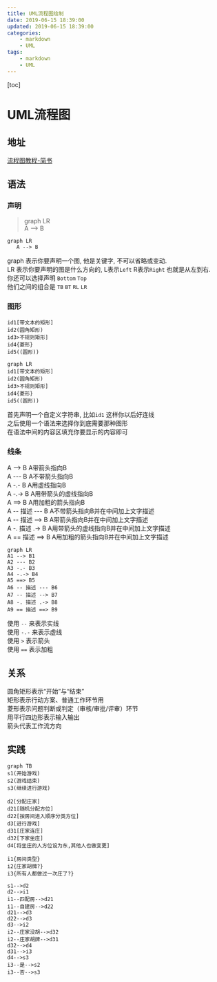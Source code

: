 ```yaml
---
title: UML流程图绘制
date: 2019-06-15 18:39:00
updated: 2019-06-15 18:39:00
categories:
	- markdown
	- UML
tags: 
	- markdown
	- UML
---
```


[toc]

# UML流程图
## 地址

[流程图教程-简书](https://www.jianshu.com/p/b421cc723da5)
<!--more-->
## 语法

### 声明
> graph LR  
   A --> B 
   
```
graph LR  
   A --> B 
```
   
graph 表示你要声明一个图, 他是关键字, 不可以省略或变动.  
LR 表示你要声明的图是什么方向的, L表示`Left` R表示`Right` 也就是从左到右.  
你还可以选择声明 `Bottom` `Top`  
他们之间的组合是 `TB` `BT` `RL` `LR`

### 图形

```
id1[带文本的矩形]
id2(圆角矩形)
id3>不规则矩形]
id4{菱形}
id5((圆形))
```

```
graph LR  
id1[带文本的矩形]
id2(圆角矩形)
id3>不规则矩形]
id4{菱形}
id5((圆形))
```

首先声明一个自定义字符串, 比如`id1` 这样你以后好连线  
之后使用一个语法来选择你到底需要那种图形  
在语法中间的内容区填充你要显示的内容即可

### 线条

A --> B     A带箭头指向B  
A --- B      A不带箭头指向B  
A -.- B      A用虚线指向B  
A -.-> B    A用带箭头的虚线指向B  
A ==> B   A用加粗的箭头指向B  
A -- 描述 --- B       A不带箭头指向B并在中间加上文字描述  
A -- 描述 --> B      A带箭头指向B并在中间加上文字描述  
A -. 描述 .-> B      A用带箭头的虚线指向B并在中间加上文字描述  
A == 描述 ==> B  A用加粗的箭头指向B并在中间加上文字描述  


```
graph LR  
A1 --> B1   
A2 --- B2  
A3 -.- B3    
A4 -.-> B4   
A5 ==> B5  
A6 -- 描述 --- B6      
A7 -- 描述 --> B7     
A8 -. 描述 .-> B8     
A9 == 描述 ==> B9
```

使用 `--` 来表示实线  
使用 `-.-` 来表示虚线   
使用 `>` 表示箭头  
使用 `==` 表示加粗  

## 关系

圆角矩形表示“开始”与“结束”  
矩形表示行动方案、普通工作环节用  
菱形表示问题判断或判定（审核/审批/评审）环节  
用平行四边形表示输入输出  
箭头代表工作流方向  

## 实践

```
graph TB
s1(开始游戏)
s2(游戏结束)
s3(继续进行游戏)

d2[分配庄家]
d21[随机分配方位]
d22[按房间进入顺序分类方位]
d3[进行游戏]
d31[庄家连庄]
d32[下家坐庄]
d4[将坐庄的人方位设为东,其他人也做变更]

i1{房间类型}
i2{庄家胡牌?}
i3{所有人都做过一次庄了?}

s1-->d2
d2-->i1
i1--匹配房-->d21
i1--自建房-->d22
d21-->d3
d22-->d3
d3-->i2
i2--庄家没胡-->d32
i2--庄家胡牌-->d31
d32-->d4
d31-->i3
d4-->s3
i3--是-->s2
i3--否-->s3
```